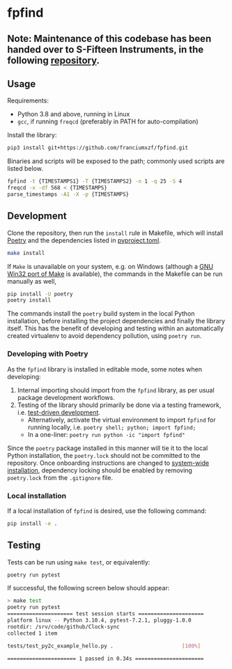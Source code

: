# fpfind

## Note: Maintenance of this codebase has been handed over to S-Fifteen Instruments, in the following [repository](https://github.com/s-fifteen-instruments/fpfind).


## Usage

Requirements:

* Python 3.8 and above, running in Linux
* `gcc`, if running `freqcd` (preferably in PATH for auto-compilation)

Install the library:

```bash
pip3 install git+https://github.com/franciumxzf/fpfind.git
```

Binaries and scripts will be exposed to the path; commonly used scripts are listed below.

```bash
fpfind -t {TIMESTAMPS1} -T {TIMESTAMPS2} -n 1 -q 25 -S 4
freqcd -x -df 568 < {TIMESTAMPS}
parse_timestamps -A1 -X -p {TIMESTAMPS}
```

## Development

Clone the repository, then run the `install` rule in Makefile, which will install [Poetry](https://python-poetry.org/) and the dependencies listed in [pyproject.toml](pyproject.toml).

```bash
make install
```

If `Make` is unavailable on your system, e.g. on Windows (although a [GNU Win32 port of Make](https://gnuwin32.sourceforge.net/packages/make.htm) is available), the commands in the Makefile can be run manually as well,

```bash
pip install -U poetry
poetry install
```

The commands install the `poetry` build system in the local Python installation, before installing the project dependencies and finally the library itself. This has the benefit of developing and testing within an automatically created virtualenv to avoid dependency pollution, using `poetry run`.

### Developing with Poetry

As the `fpfind` library is installed in editable mode, some notes when developing:

1. Internal importing should import from the `fpfind` library, as per usual package development workflows.
1. Testing of the library should primarily be done via a testing framework, i.e. [test-driven development](https://en.wikipedia.org/wiki/Test-driven_development).
   * Alternatively, activate the virtual environment to import `fpfind` for running locally, i.e. `poetry shell; python; import fpfind;`
   * In a one-liner: `poetry run python -ic "import fpfind"`

Since the `poetry` package installed in this manner will tie it to the local Python installation, the `poetry.lock` should not be committed to the repository. Once onboarding instructions are changed to [system-wide installation](https://python-poetry.org/docs/), dependency locking should be enabled by removing `poetry.lock` from the `.gitignore` file.

### Local installation

If a local installation of `fpfind` is desired, use the following command:

```bash
pip install -e .
```

## Testing

Tests can be run using `make test`, or equivalently:

```bash
poetry run pytest
```

If successful, the following screen below should appear:

```bash
> make test
poetry run pytest
===================== test session starts =====================
platform linux -- Python 3.10.4, pytest-7.2.1, pluggy-1.0.0
rootdir: /srv/code/github/Clock-sync
collected 1 item

tests/test_py2c_example_hello.py .                      [100%]

====================== 1 passed in 0.34s ======================
```

